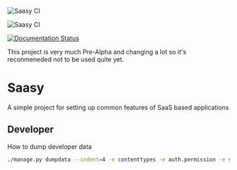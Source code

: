 ![Saasy CI](https://github.com/renderbox/django-saasy/workflows/Saasy%20CI/badge.svg?branch=master)

![Saasy CI](https://github.com/renderbox/django-saasy/workflows/Saasy%20Develop/badge.svg?branch=develop)

[![Documentation Status](https://readthedocs.org/projects/django-saasy/badge/?version=latest)](https://django-saasy.readthedocs.io/en/latest/?badge=latest)

This project is very much Pre-Alpha and changing a lot so it's reconmeneded not to be used quite yet.

# Saasy

A simple project for setting up common features of SaaS based applications


## Developer

How to dump developer data

```bash
./manage.py dumpdata --indent=4 -e contenttypes -e auth.permission -e sessions -e admin.logentry > fixtures/develop.json
```

